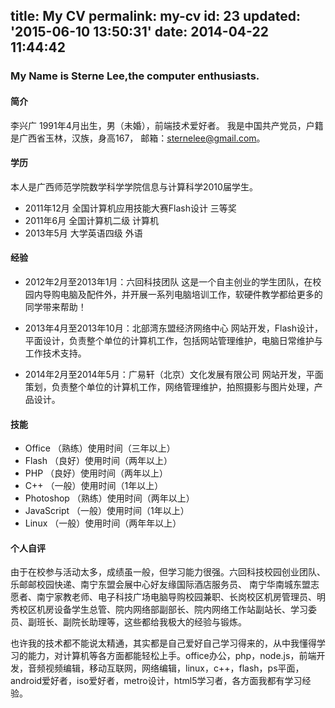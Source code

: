 title: My CV
permalink: my-cv
id: 23
updated: '2015-06-10 13:50:31'
date: 2014-04-22 11:44:42
---

### My Name is Sterne Lee,the computer enthusiasts.

#### 简介
李兴广 1991年4月出生，男（未婚），前端技术爱好者。
我是中国共产党员，户籍是广西省玉林，汉族，身高167，
邮箱：sternelee@gmail.com。
#### 学历
本人是广西师范学院数学科学学院信息与计算科学2010届学生。

- 2011年12月	全国计算机应用技能大赛Flash设计 三等奖
- 2011年6月	全国计算机二级	计算机
- 2013年5月	大学英语四级	外语

#### 经验

* 2012年2月至2013年1月：六回科技团队
这是一个自主创业的学生团队，在校园内导购电脑及配件外，并开展一系列电脑培训工作，软硬件教学都给更多的同学带来帮助！

* 2013年4月至2013年10月：北部湾东盟经济网络中心
网站开发，Flash设计，平面设计，负责整个单位的计算机工作，包括网站管理维护，电脑日常维护与工作技术支持。

* 2014年2月至2014年5月：广易轩（北京）文化发展有限公司
网站开发，平面策划，负责整个单位的计算机工作，网络管理维护，拍照摄影与图片处理，产品设计。

#### 技能
- Office	（熟练）使用时间（三年以上）
- Flash	（良好）使用时间（两年以上）
- PHP	（良好）使用时间（两年以上）
- C++	（一般）使用时间（1年以上）
- Photoshop	（熟练）使用时间（两年以上）
- JavaScript  （一般）使用时间（1年以上）
- Linux	（一般）使用时间（两年年以上）

#### 个人自评

由于在校参与活动太多，成绩虽一般，但学习能力很强。六回科技校园创业团队、 乐邮邮校园快递、南宁东盟会展中心好友缘国际酒店服务员、 南宁华南城东盟志愿者、南宁家教老师、电子科技广场电脑导购校园兼职、长岗校区机房管理员、明秀校区机房设备学生总管、院内网络部副部长、院内网络工作站副站长、学习委员、副班长、副院长助理等，这些都给我极大的经验与锻炼。

也许我的技术都不能说太精通，其实都是自己爱好自己学习得来的，从中我懂得学习的能力，对计算机等各方面都能轻松上手。office办公，php，node.js，前端开发，音频视频编辑，移动互联网，网络编辑，linux，c++，flash，ps平面，android爱好者，iso爱好者，metro设计，html5学习者，各方面我都有学习经验。

